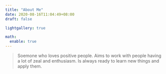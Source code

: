 ```yaml
---
title: "About Me"
date: 2020-08-16T11:04:49+08:00
draft: false

lightgallery: true

math:
  enable: true
---
```


> Soemone who loves positive people. Aims to work with people having a lot of zeal and enthusiasm. Is always ready to learn new things and apply them.
>
